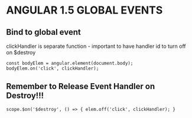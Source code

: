 # ANGULAR 1.5 GLOBAL EVENTS

## Bind to global event
clickHandler is separate function - important to have handler id to turn off
on $destroy
```
const bodyElem = angular.element(document.body);
bodyElem.on('click', clickHandler);
```

## Remember to Release Event Handler on Destroy!!!
`scope.$on('$destroy', () => { elem.off('click', clickHandler); }`
